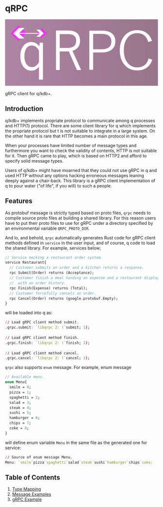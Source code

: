 # qRPC

![](docs/images/qrpc_logo.svg?sanitize=true)

gRPC client for q/kdb+.

## Introduction

q/kdb+ implements propriate protocol to communicate among q processes and HTTP(1) protocol. There are some client library for q which implements the propriate protocol but t is not suitable to integrate in a large system. On the other hand it is rare that HTTP becomes a main protocol in this age.

When your processes have limited number of message types and furthermore you want to check the validity of contents, HTTP is not suitable for it. Then gRPC came to play, which is based on HTTP2 and afford to specify solid message types.

Users of q/kdb+ might have moarned that they could not use gRPC in q and used HTTP without any options hacking erroneous messages leaning deeply against a chair-back. This library is a gRPC client implementation of q to pour water ("of life", if you will) to such a people.

## Features

As protobuf message is strictly typed based on proto files, `qrpc` needs to compile source proto files at building a shared library. For this reason users have to put their proto files to use for gRPC under a directory specified by an environmental variable `QRPC_PROTO_DIR`.

And lo, and behold, `qrpc` automatically generates Rust code for gRPC client methods defined in `service` in the user input, and of course, q code to load the shared library. For example, services below;
```protobuf
// Service mocking a restaurant order system.
service Restaurant{
  // Customer submits an order and a kitchen returns a response.
  rpc Submit(Order) returns (Acceptance);
  // Customer finish a meal handing an expense and a restaurant displays a total due
  //  with an order history.
  rpc Finish(Expense) returns (Total);
  // Customer forcefully cancels an order.
  rpc Cancel(Order) returns (google.protobuf.Empty);
}
```
will be loaded into q as:
```q
// Load gRPC client method submit.
.grpc.submit: `libqrpc 2: (`submit; 1);

// Load gRPC client method finish.
.grpc.finish: `libqrpc 2: (`finish; 1);

// Load gRPC client method cancel.
.grpc.cancel: `libqrpc 2: (`cancel; 1);
```

`qrpc` also supports `enum` message. For example, enum message
```protobuf
// Available menu.
enum Menu{
  smile = 0;
  pizza = 1; 
  spaghetti = 2;
  salad = 3;
  steak = 4;
  sushi = 5;
  hamburger = 6;
  chips = 7;
  coke = 8;
}
```
will define enum variable `Menu` in  the same file as the generated one for service:
```q
// Source of enum message Menu.
Menu: `smile`pizza`spaghetti`salad`steak`sushi`hamburger`chips`coke;
```

## Table of Contents

1. [Type Mapping](docs/type_mapping.md)
2. [Message Examples](docs/message_examples.md)
3. [gRPC Example](docs/grpc_example.md)
